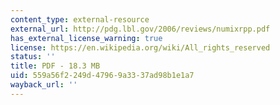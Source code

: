 ```yaml
---
content_type: external-resource
external_url: http://pdg.lbl.gov/2006/reviews/numixrpp.pdf
has_external_license_warning: true
license: https://en.wikipedia.org/wiki/All_rights_reserved
status: ''
title: PDF - 18.3 MB
uid: 559a56f2-249d-4796-9a33-37ad98b1e1a7
wayback_url: ''
---
```

